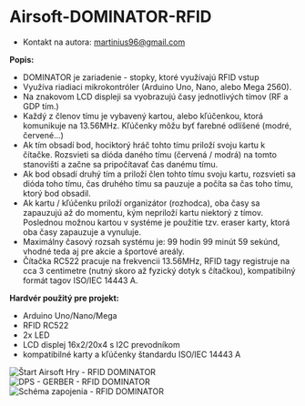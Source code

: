 # Airsoft-DOMINATOR-RFID
* Kontakt na autora: martinius96@gmail.com

**Popis:**
* DOMINATOR je zariadenie - stopky, ktoré využívajú RFID vstup
* Využíva riadiaci mikrokontróler (Arduino Uno, Nano, alebo Mega 2560).
* Na znakovom LCD displeji sa vyobrazujú časy jednotlivých tímov (RF a GDP tím.)
* Každý z členov tímu je vybavený kartou, alebo kľúčenkou, ktorá komunikuje na 13.56MHz. Kľúčenky môžu byť farebné odlíšené (modré, červené...)
* Ak tím obsadí bod, hociktorý hráč tohto tímu priloží svoju kartu k čítačke. Rozsvieti sa dióda daného tímu (červená / modrá) na tomto stanovišti a začne sa pripočítavať čas danému tímu. 
* Ak bod obsadí druhý tím a priloží člen tohto tímu svoju kartu, rozsvieti sa dióda toho tímu, čas druhého tímu sa pauzuje a počíta sa čas toho tímu, ktorý bod obsadil. 
* Ak kartu / kľúčenku priloží organizátor (rozhodca), oba časy sa zapauzujú až do momentu, kým nepriloží kartu niektorý z tímov. Poslednou možnou kartou v systéme je použitie tzv. eraser karty, ktorá oba časy zapauzuje a vynuluje.
* Maximálny časový rozsah systému je: 99 hodín 99 minút 59 sekúnd, vhodné teda aj pre akcie a športové areály. 
* Čítačka RC522 pracuje na frekvencii 13.56MHz, RFID tagy registruje na cca 3 centimetre (nutný skoro až fyzický dotyk s čítačkou), kompatibilný formát tagov ISO/IEC 14443 A.

**Hardvér použitý pre projekt:**
* Arduino Uno/Nano/Mega
* RFID RC522
* 2x LED
* LCD displej 16x2/20x4 s I2C prevodníkom
* kompatibilné karty a kľúčenky štandardu ISO/IEC 14443 A

![Štart Airsoft Hry - RFID DOMINATOR](https://i.imgur.com/OY0geF2.jpg)
![DPS - GERBER - RFID DOMINATOR](https://i.imgur.com/YMe2Y4L.png)
![Schéma zapojenia - RFID DOMINATOR](https://i.imgur.com/g5ufkBO.png)
